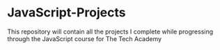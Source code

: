 # JavaScript-Projects
This repository will contain all the projects I complete while progressing through the JavaScript course for The Tech Academy
